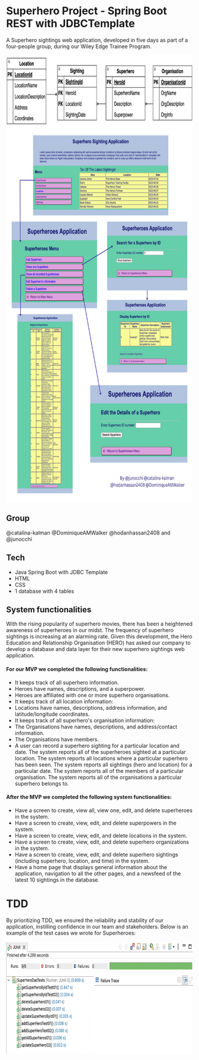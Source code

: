 # Superhero Project - Spring Boot REST with JDBCTemplate
A Superhero sightings web application, developed in five days as part of a four-people group, during our Wiley Edge Trainee Program.

<img height="200" src="./src/images/diagram.png"> 

<img height="1000" src="./src/images/example-superhero.png"> 

## Group
@catalina-kalman @DominiqueAMWalker @hodanhassan2408 and @junocchi

## Tech
- Java Spring Boot with JDBC Template
- HTML
- CSS
- 1 database with 4 tables

## System functionalities
With the rising popularity of superhero movies, there has been a heightened awareness of superheroes in our midst. The frequency of superhero sightings is increasing at an alarming rate. Given this development, the Hero Education and Relationship Organisation (HERO) has asked our company to develop a database and data layer for their new superhero sightings web application.

#### For our MVP we completed the following functionalities:

- It keeps track of all superhero information.
- Heroes have names, descriptions, and a superpower.
- Heroes are affiliated with one or more superhero organisations.
- It keeps track of all location information:
- Locations have names, descriptions, address information, and latitude/longitude coordinates.
- It keeps track of all superhero's organisation information:
- The Organisations have names, descriptions, and address/contact information.
- The Organisations have members.
- A user can record a superhero sighting for a particular location and date.
The system reports all of the superheroes sighted at a particular location.
The system reports all locations where a particular superhero has been seen.
The system reports all sightings (hero and location) for a particular date.
The system reports all of the members of a particular organisation.
The system reports all of the organisations a particular superhero belongs to.

#### After the MVP we completed the following system functionalities:

- Have a screen to create, view all, view one, edit, and delete superheroes in the system.
- Have a screen to create, view, edit, and delete superpowers in the system.
- Have a screen to create, view, edit, and delete locations in the system.
- Have a screen to create, view, edit, and delete superhero organizations in the system.
- Have a screen to create, view, edit, and delete superhero sightings (including superhero, location, and time) in the system.
- Have a home page that displays general information about the application, navigation to all the other pages, and a newsfeed of the latest 10 sightings in the database.

# TDD
By prioritizing TDD, we ensured the reliability and stability of our application, instilling confidence in our team and stakeholders. Below is an example of the test cases we wrote for Superheroes: 
<br/><br/>
<img height="300" src="./src/images/superheroes-tests.png"> 
